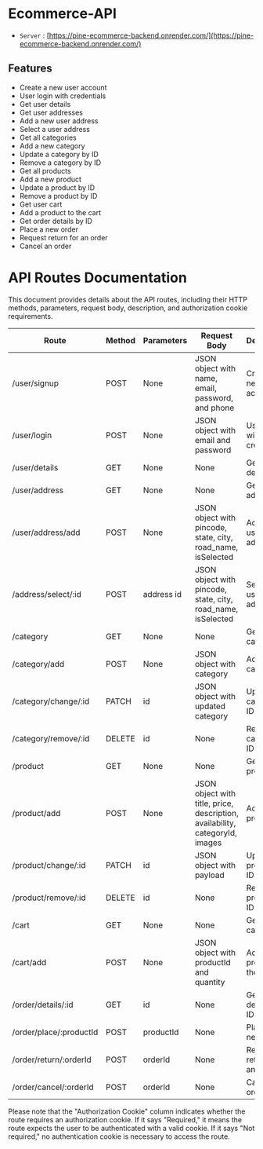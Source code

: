 # Ecommerce-API

- ```Server``` : [https://pine-ecommerce-backend.onrender.com/](https://pine-ecommerce-backend.onrender.com/)


## Features

- Create a new user account 
- User login with credentials
- Get user details 
- Get user addresses 
- Add a new user address 
- Select a user address 
- Get all categories 
- Add a new category 
- Update a category by ID 
- Remove a category by ID 
- Get all products 
- Add a new product 
- Update a product by ID 
- Remove a product by ID 
- Get user cart 
- Add a product to the cart 
- Get order details by ID 
- Place a new order 
- Request return for an order 
- Cancel an order 


# API Routes Documentation

This document provides details about the API routes, including their HTTP methods, parameters, request body, description, and authorization cookie requirements.

| Route                   | Method | Parameters                                   | Request Body                                             | Description                                             | Authorization Cookie |
|-------------------------|--------|----------------------------------------------|----------------------------------------------------------|---------------------------------------------------------|----------------------|
| /user/signup            | POST   | None                                         | JSON object with name, email, password, and phone        | Create a new user account                               | Not required         |
| /user/login             | POST   | None                                         | JSON object with email and password                      | User login with credentials                             | Not required         |
| /user/details           | GET    | None                                         | None                                                     | Get user details                                        | Required             |
| /user/address           | GET    | None                                         | None                                                     | Get user addresses                                      | Required             |
| /user/address/add       | POST   | None                                         | JSON object with pincode, state, city, road_name, isSelected | Add a new user address                                  | Required             |
| /address/select/:id     | POST   | address id                                   | JSON object with pincode, state, city, road_name, isSelected | Select a user address                                   | Required             |
| /category               | GET    | None                                         | None                                                     | Get all categories                                      | Not required         |
| /category/add           | POST   | None                                         | JSON object with category                                | Add a new category                                      | Not required         |
| /category/change/:id    | PATCH  | id                                           | JSON object with updated category                         | Update a category by ID                                 | Not required         |
| /category/remove/:id    | DELETE | id                                           | None                                                     | Remove a category by ID                                 | Not required         |
| /product                | GET    | None                                         | None                                                     | Get all products                                        | Not required         |
| /product/add            | POST   | None                                         | JSON object with title, price, description, availability, categoryId, images | Add a new product                                       | Not required         |
| /product/change/:id     | PATCH  | id                                           | JSON object with payload                                  | Update a product by ID                                  | Not required         |
| /product/remove/:id     | DELETE | id                                           | None                                                     | Remove a product by ID                                  | Not required         |
| /cart                   | GET    | None                                         | None                                                     | Get user cart                                           | Required             |
| /cart/add               | POST   | None                                         | JSON object with productId and quantity                  | Add a product to the cart                               | Required             |
| /order/details/:id      | GET    | id                                           | None                                                     | Get order details by ID                                 | Required             |
| /order/place/:productId | POST   | productId                                    | None                                                     | Place a new order                                       | Required             |
| /order/return/:orderId  | POST   | orderId                                      | None                                                     | Request return for an order                             | Required             |
| /order/cancel/:orderId  | POST   | orderId                                      | None                                                     | Cancel an order                                         | Required             |

Please note that the "Authorization Cookie" column indicates whether the route requires an authorization cookie. If it says "Required," it means the route expects the user to be authenticated with a valid cookie. If it says "Not required," no authentication cookie is necessary to access the route.
